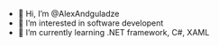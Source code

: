 - 👋 Hi, I’m @AlexAndguladze
- 👀 I’m interested in software developent
- 🌱 I’m currently learning .NET framework, C#, XAML

<!---
AlexAndguladze/AlexAndguladze is a ✨ special ✨ repository because its `README.md` (this file) appears on your GitHub profile.
You can click the Preview link to take a look at your changes.
--->
